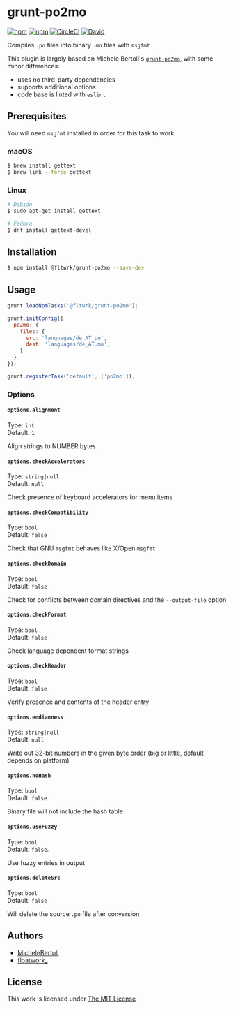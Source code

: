 # grunt-po2mo

[![npm](https://flat.badgen.net/npm/license/@fltwrk/grunt-po2mo)](https://www.npmjs.org/package/@fltwrk/grunt-po2mo)
[![npm](https://flat.badgen.net/npm/v/@fltwrk/grunt-po2mo)](https://www.npmjs.org/package/@fltwrk/grunt-po2mo)
[![CircleCI](https://flat.badgen.net/circleci/github/fltwrk/grunt-po2mo)](https://circleci.com/gh/fltwrk/grunt-po2mo)
[![David](https://flat.badgen.net/david/dev/fltwrk/grunt-po2mo)](https://david-dm.org/fltwrk/grunt-po2mo?type=dev)

Compiles `.po` files into binary `.mo` files with `msgfmt`

This plugin is largely based on Michele Bertoli's [`grunt-po2mo`](https://www.npmjs.com/package/grunt-po2mo), with some minor differences:

- uses no third-party dependencies
- supports additional options
- code base is linted with `eslint`

## Prerequisites

You will need `msgfmt` installed in order for this task to work

### macOS

```sh
$ brew install gettext
$ brew link --force gettext
```

### Linux

```sh
# Debian
$ sudo apt-get install gettext

# Fedora
$ dnf install gettext-devel
```

## Installation

```sh
$ npm install @fltwrk/grunt-po2mo --save-dev
```

## Usage

```js
grunt.loadNpmTasks('@fltwrk/grunt-po2mo');

grunt.initConfig({
  po2mo: {
    files: {
      src: 'languages/de_AT.po',
      dest: 'languages/de_AT.mo',
    }
  }
});

grunt.registerTask('default', ['po2mo']);
```

### Options

#### `options.alignment`

Type: `int`  
Default: `1`  

Align strings to NUMBER bytes

#### `options.checkAccelerators`

Type: `string|null`  
Default: `null`  

Check presence of keyboard accelerators for menu items

#### `options.checkCompatibility`

Type: `bool`  
Default: `false`  

Check that GNU `msgfmt` behaves like X/Open `msgfmt`

#### `options.checkDomain`

Type: `bool`  
Default: `false`  

Check for conflicts between domain directives and the `--output-file` option

#### `options.checkFormat`

Type: `bool`  
Default: `false`  

Check language dependent format strings

#### `options.checkHeader`

Type: `bool`  
Default: `false`  

Verify presence and contents of the header entry

#### `options.endianness`

Type: `string|null`  
Default: `null`  

Write out 32-bit numbers in the given byte order (big or little, default depends on platform)

#### `options.noHash`

Type: `bool`  
Default: `false`  

Binary file will not include the hash table 

#### `options.useFuzzy`

Type: `bool`  
Default: `false`.  

Use fuzzy entries in output

#### `options.deleteSrc`

Type: `bool`  
Default: `false`  

Will delete the source `.po` file after conversion

## Authors

- [MicheleBertoli](https://github.com/MicheleBertoli/)
- [floatwork_](https://github.com/fltwrk/)

## License

This work is licensed under [The MIT License](LICENSE)
